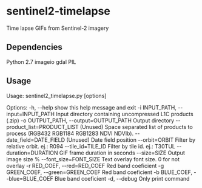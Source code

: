 # sentinel2-timelapse
Time lapse GIFs from Sentinel-2 imagery

Dependencies
----
Python 2.7
imageio
gdal
PIL

Usage
----

Usage: sentinel2_timelapse.py [options] 

Options:
  -h, --help            show this help message and exit
  -i INPUT_PATH, --input=INPUT_PATH
                        Input directory containing uncompressed L1C products
                        (.zip)
  -o OUTPUT_PATH, --output=OUTPUT_PATH
                        Output directory
  --product_list=PRODUCT_LIST
                        (Unused) Space separated list of products to process
                        (RGB432 RGB1184 RGB1283 NDVI NDVIb).
  --date_field=DATE_FIELD
                        (Unused) Date field position
  --orbit=ORBIT         Filter by relative orbit. ej.: R094
  --tile_id=TILE_ID     Filter by tile id. ej.: T30TUL
  --duration=DURATION   GIF frame duration in seconds
  --size=SIZE           Output image size %
  --font_size=FONT_SIZE
                        Text overlay font size. 0 for not overlay
  -r RED_COEF, --red=RED_COEF
                        Red band coeficient
  -g GREEN_COEF, --green=GREEN_COEF
                        Red band coeficient
  -b BLUE_COEF, --blue=BLUE_COEF
                        Blue band coeficient
  -d, --debug           Only print command

